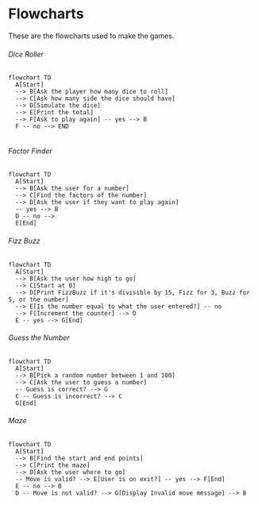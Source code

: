 # Flowcharts

These are the flowcharts used to make the games.

###### Dice Roller

```mermaid
flowchart TD
  A[Start] 
  --> B[Ask the player how many dice to roll]
  --> C[Ask how many side the dice should have]
  --> D[Simulate the dice]
  --> E[Print the total]
  --> F[Ask to play again] -- yes --> B
  F -- no --> END
  
```

###### Factor Finder

```mermaid
flowchart TD
  A[Start] 
  --> B[Ask the user for a number]
  --> C[Find the factors of the number]
  --> D[Ask the user if they want to play again] 
  -- yes --> B
  D -- no -->
  E[End]
```

###### Fizz Buzz

```mermaid
flowchart TD
  A[Start]
  --> B[Ask the user how high to go]
  --> C[Start at 0]
  --> D[Print FizzBuzz if it's divisible by 15, Fizz for 3, Buzz for 5, or the number]
  --> E[Is the number equal to what the user entered?] -- no
  --> F[Increment the counter] --> D
  E -- yes --> G[End]
```

###### Guess the Number

```mermaid
flowchart TD
  A[Start]
  --> B[Pick a random number between 1 and 100]
  --> C[Ask the user to guess a number]
  -- Guess is correct? --> G
  C -- Guess is incorrect? --> C
  G[End]
```

###### Maze
```mermaid
flowchart TD
  A[Start]
  --> B[Find the start and end points]
  --> C[Print the maze]
  --> D[Ask the user where to go]
  -- Move is valid? --> E[User is on exit?] -- yes --> F[End]
  E -- no --> B
  D -- Move is not valid? --> G[Display Invalid move message] --> B

```
